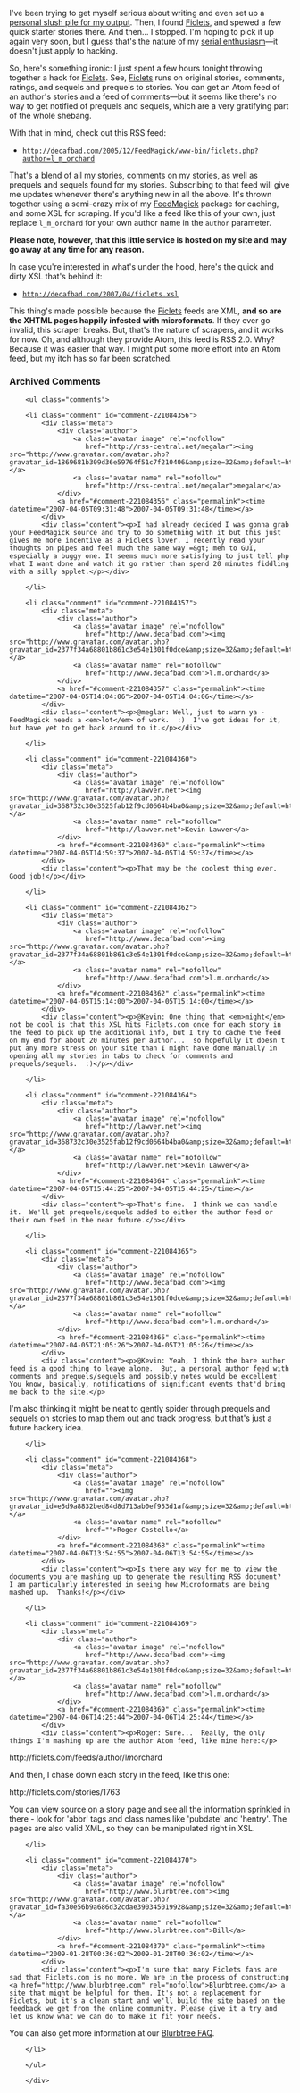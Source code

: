 I've been trying to get myself serious about writing and even set up a [personal slush pile for my output](http://decafbad.com/skein/).  Then, I found [Ficlets][], and spewed a few quick starter stories there.  And then... I stopped.  I'm hoping to pick it up again very soon, but I guess that's the nature of my [serial enthusiasm](http://decafbad.com/blog/2006/05/26/confessions-of-a-serial-enthusiast)—it doesn't just apply to hacking.

So, here's something ironic:  I just spent a few hours tonight throwing together a hack for [Ficlets][].  See, [Ficlets][] runs on original stories, comments, ratings, and sequels and prequels to stories.  You can get an Atom feed of an author's stories and a feed of comments—but it seems like there's no way to get notified of prequels and sequels, which are a very gratifying part of the whole shebang.

With that in mind, check out this RSS feed:

   * [`http://decafbad.com/2005/12/FeedMagick/www-bin/ficlets.php?author=l_m_orchard`](http://decafbad.com/2005/12/FeedMagick/www-bin/ficlets.php?author=l_m_orchard)

That's a blend of all my stories, comments on my stories, as well as prequels and sequels found for my stories.  Subscribing to that feed will give me updates whenever there's anything new in all the above.  It's thrown together using a semi-crazy mix of my [FeedMagick][] package for caching, and some XSL for scraping.  If you'd like a feed like this of your own, just replace `l_m_orchard` for your own author name in the `author` parameter.

**Please note, however, that this little service is hosted on my site and may go away at any time for any reason.**

In case you're interested in what's under the hood, here's the quick and dirty XSL that's behind it:

   * [`http://decafbad.com/2007/04/ficlets.xsl`](http://decafbad.com/2007/04/ficlets.xsl)

This thing's made possible because the [Ficlets][] feeds are XML, **and so are the XHTML pages happily infested with microformats**.  If they ever go invalid, this scraper breaks.  But, that's the nature of scrapers, and it works for now.  Oh, and although they provide Atom, this feed is RSS 2.0.  Why?  Because it was easier that way.  I might put some more effort into an Atom feed, but my itch has so far been scratched.

[FeedMagick]: http://decafbad.com/trac/wiki/FeedMagick
[ficlets]: http://ficlets.com/authors/l_m_orchard

<div id="comments" class="comments archived-comments">
            <h3>Archived Comments</h3>
            
        <ul class="comments">
            
        <li class="comment" id="comment-221084356">
            <div class="meta">
                <div class="author">
                    <a class="avatar image" rel="nofollow" 
                       href="http://rss-central.net/megalar"><img src="http://www.gravatar.com/avatar.php?gravatar_id=1869681b309d36e59764f51c7f210406&amp;size=32&amp;default=http://mediacdn.disqus.com/1320279820/images/noavatar32.png"/></a>
                    <a class="avatar name" rel="nofollow" 
                       href="http://rss-central.net/megalar">megalar</a>
                </div>
                <a href="#comment-221084356" class="permalink"><time datetime="2007-04-05T09:31:48">2007-04-05T09:31:48</time></a>
            </div>
            <div class="content"><p>I had already decided I was gonna grab your FeedMagick source and try to do something with it but this just gives me more incentive as a Ficlets lover. I recently read your thoughts on pipes and feel much the same way =&gt; meh to GUI, especially a buggy one. It seems much more satisfying to just tell php what I want done and watch it go rather than spend 20 minutes fiddling with a silly applet.</p></div>
            
        </li>
    
        <li class="comment" id="comment-221084357">
            <div class="meta">
                <div class="author">
                    <a class="avatar image" rel="nofollow" 
                       href="http://www.decafbad.com"><img src="http://www.gravatar.com/avatar.php?gravatar_id=2377f34a68801b861c3e54e1301f0dce&amp;size=32&amp;default=http://mediacdn.disqus.com/1320279820/images/noavatar32.png"/></a>
                    <a class="avatar name" rel="nofollow" 
                       href="http://www.decafbad.com">l.m.orchard</a>
                </div>
                <a href="#comment-221084357" class="permalink"><time datetime="2007-04-05T14:04:06">2007-04-05T14:04:06</time></a>
            </div>
            <div class="content"><p>@meglar: Well, just to warn ya - FeedMagick needs a <em>lot</em> of work.  :)  I've got ideas for it, but have yet to get back around to it.</p></div>
            
        </li>
    
        <li class="comment" id="comment-221084360">
            <div class="meta">
                <div class="author">
                    <a class="avatar image" rel="nofollow" 
                       href="http://lawver.net"><img src="http://www.gravatar.com/avatar.php?gravatar_id=368732c30e3525fab12f9cd0664b4ba0&amp;size=32&amp;default=http://mediacdn.disqus.com/1320279820/images/noavatar32.png"/></a>
                    <a class="avatar name" rel="nofollow" 
                       href="http://lawver.net">Kevin Lawver</a>
                </div>
                <a href="#comment-221084360" class="permalink"><time datetime="2007-04-05T14:59:37">2007-04-05T14:59:37</time></a>
            </div>
            <div class="content"><p>That may be the coolest thing ever.  Good job!</p></div>
            
        </li>
    
        <li class="comment" id="comment-221084362">
            <div class="meta">
                <div class="author">
                    <a class="avatar image" rel="nofollow" 
                       href="http://www.decafbad.com"><img src="http://www.gravatar.com/avatar.php?gravatar_id=2377f34a68801b861c3e54e1301f0dce&amp;size=32&amp;default=http://mediacdn.disqus.com/1320279820/images/noavatar32.png"/></a>
                    <a class="avatar name" rel="nofollow" 
                       href="http://www.decafbad.com">l.m.orchard</a>
                </div>
                <a href="#comment-221084362" class="permalink"><time datetime="2007-04-05T15:14:00">2007-04-05T15:14:00</time></a>
            </div>
            <div class="content"><p>@Kevin: One thing that <em>might</em> not be cool is that this XSL hits Ficlets.com once for each story in the feed to pick up the additional info, but I try to cache the feed on my end for about 20 minutes per author...  so hopefully it doesn't put any more stress on your site than I might have done manually in opening all my stories in tabs to check for comments and prequels/sequels.  :)</p></div>
            
        </li>
    
        <li class="comment" id="comment-221084364">
            <div class="meta">
                <div class="author">
                    <a class="avatar image" rel="nofollow" 
                       href="http://lawver.net"><img src="http://www.gravatar.com/avatar.php?gravatar_id=368732c30e3525fab12f9cd0664b4ba0&amp;size=32&amp;default=http://mediacdn.disqus.com/1320279820/images/noavatar32.png"/></a>
                    <a class="avatar name" rel="nofollow" 
                       href="http://lawver.net">Kevin Lawver</a>
                </div>
                <a href="#comment-221084364" class="permalink"><time datetime="2007-04-05T15:44:25">2007-04-05T15:44:25</time></a>
            </div>
            <div class="content"><p>That's fine.  I think we can handle it.  We'll get prequels/sequels added to either the author feed or their own feed in the near future.</p></div>
            
        </li>
    
        <li class="comment" id="comment-221084365">
            <div class="meta">
                <div class="author">
                    <a class="avatar image" rel="nofollow" 
                       href="http://www.decafbad.com"><img src="http://www.gravatar.com/avatar.php?gravatar_id=2377f34a68801b861c3e54e1301f0dce&amp;size=32&amp;default=http://mediacdn.disqus.com/1320279820/images/noavatar32.png"/></a>
                    <a class="avatar name" rel="nofollow" 
                       href="http://www.decafbad.com">l.m.orchard</a>
                </div>
                <a href="#comment-221084365" class="permalink"><time datetime="2007-04-05T21:05:26">2007-04-05T21:05:26</time></a>
            </div>
            <div class="content"><p>@Kevin: Yeah, I think the bare author feed is a good thing to leave alone.  But, a personal author feed with comments and prequels/sequels and possibly notes would be excellent!  You know, basically, notifications of significant events that'd bring me back to the site.</p>

<p>I'm also thinking it might be neat to gently spider through prequels and sequels on stories to map them out and track progress, but that's just a future hackery idea.</p></div>
            
        </li>
    
        <li class="comment" id="comment-221084368">
            <div class="meta">
                <div class="author">
                    <a class="avatar image" rel="nofollow" 
                       href=""><img src="http://www.gravatar.com/avatar.php?gravatar_id=e5d9a8832bed84d8d713ab0ef953d1af&amp;size=32&amp;default=http://mediacdn.disqus.com/1320279820/images/noavatar32.png"/></a>
                    <a class="avatar name" rel="nofollow" 
                       href="">Roger Costello</a>
                </div>
                <a href="#comment-221084368" class="permalink"><time datetime="2007-04-06T13:54:55">2007-04-06T13:54:55</time></a>
            </div>
            <div class="content"><p>Is there any way for me to view the documents you are mashing up to generate the resulting RSS document?  I am particularly interested in seeing how Microformats are being mashed up.  Thanks!</p></div>
            
        </li>
    
        <li class="comment" id="comment-221084369">
            <div class="meta">
                <div class="author">
                    <a class="avatar image" rel="nofollow" 
                       href="http://www.decafbad.com"><img src="http://www.gravatar.com/avatar.php?gravatar_id=2377f34a68801b861c3e54e1301f0dce&amp;size=32&amp;default=http://mediacdn.disqus.com/1320279820/images/noavatar32.png"/></a>
                    <a class="avatar name" rel="nofollow" 
                       href="http://www.decafbad.com">l.m.orchard</a>
                </div>
                <a href="#comment-221084369" class="permalink"><time datetime="2007-04-06T14:25:44">2007-04-06T14:25:44</time></a>
            </div>
            <div class="content"><p>Roger: Sure...  Really, the only things I'm mashing up are the author Atom feed, like mine here:</p>

<p>http://ficlets.com/feeds/author/l<em>m</em>orchard</p>

<p>And then, I chase down each story in the feed, like this one:</p>

<p>http://ficlets.com/stories/1763</p>

<p>You can view source on a story page and see all the information sprinkled in there - look for 'abbr' tags and class names like 'pubdate' and 'hentry'.  The pages are also valid XML, so they can be manipulated right in XSL.</p></div>
            
        </li>
    
        <li class="comment" id="comment-221084370">
            <div class="meta">
                <div class="author">
                    <a class="avatar image" rel="nofollow" 
                       href="http://www.blurbtree.com"><img src="http://www.gravatar.com/avatar.php?gravatar_id=fa30e56b9a686d32cdae390345019928&amp;size=32&amp;default=http://mediacdn.disqus.com/1320279820/images/noavatar32.png"/></a>
                    <a class="avatar name" rel="nofollow" 
                       href="http://www.blurbtree.com">Bill</a>
                </div>
                <a href="#comment-221084370" class="permalink"><time datetime="2009-01-28T00:36:02">2009-01-28T00:36:02</time></a>
            </div>
            <div class="content"><p>I'm sure that many Ficlets fans are sad that Ficlets.com is no more. We are in the process of constructing <a href="http://www.blurbtree.com" rel="nofollow">Blurbtree.com</a> a site that might be helpful for them. It's not a replacement for Ficlets, but it's a clean start and we'll build the site based on the feedback we get from the online community. Please give it a try and let us know what we can do to make it fit your needs. 
You can also get more information at our <a href="http://www.blurbtree.com/faqs.php" rel="nofollow">Blurbtree FAQ</a>.</p></div>
            
        </li>
    
        </ul>
    
        </div>
    